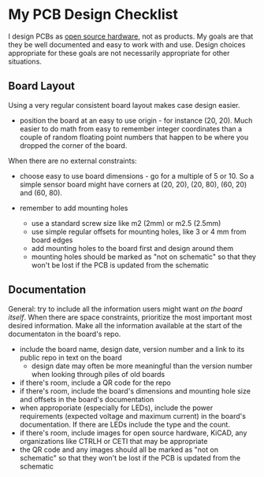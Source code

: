 # My PCB Design Checklist

I design PCBs as [open source hardware](https://www.oshwa.org), not as products. My goals are that they be well documented and easy to work with and use. Design choices appropriate for these goals are not necessarily appropriate for other situations.

## Board Layout

Using a very regular consistent board layout makes case design easier.

- position the board at an easy to use origin - for instance (20, 20). Much easier to do math from easy to remember integer coordinates than a couple of random floating point numbers that happen to be where you dropped the corner of the board.

When there are no external constraints:

- choose easy to use board dimensions - go for a multiple of 5 or 10. So a simple sensor board might have corners at (20, 20), (20, 80), (60, 20) and (60, 80).

- remember to add mounting holes
  - use a standard screw size like m2 (2mm) or m2.5 (2.5mm)
  - use simple regular offsets for mounting holes, like 3 or 4 mm from board edges
  - add mounting holes to the board first and design around them
  - mounting holes should be marked as "not on schematic" so that they won't be lost if the PCB is updated from the schematic
  
## Documentation

General: try to include all the information users might want *on the board itself*. When there are space constraints, prioritize the most important most desired information. Make all the information available at the start of the documentaton in the board's repo.

- include the board name, design date, version number and a link to its public repo in text on the board
  - design date may often be more meaningful than the version number when looking through piles of old boards
- if there's room, include a QR code for the repo
- if there's room, include the board's dimensions and mounting hole size and offsets in the board's documentation
- when approporiate (especially for LEDs), include the power requirements (expected voltage and maximum current) in the board's documentation. If there are LEDs include the type and the count.
- if there's room, include images for open source hardware, KiCAD, any organizations like CTRLH or CETI that may be appropriate
- the QR code and any images should all be marked as "not on schematic" so that they won't be lost if the PCB is updated from the schematic

